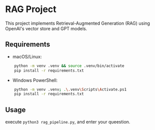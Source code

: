 # RAG Project

This project implements Retrieval-Augmented Generation (RAG) using OpenAI's vector store and GPT models.

## Requirements

- macOS/Linux:
```bash
    python -m venv .venv && source .venv/bin/activate
    pip install -r requirements.txt
```
- Windows PowerShell:
```bash
    python -m venv .venv; .\.venv\Scripts\Activate.ps1
    pip install -r requirements.txt
```

## Usage

execute `python3 rag_pipeline.py`, and enter your queestion.